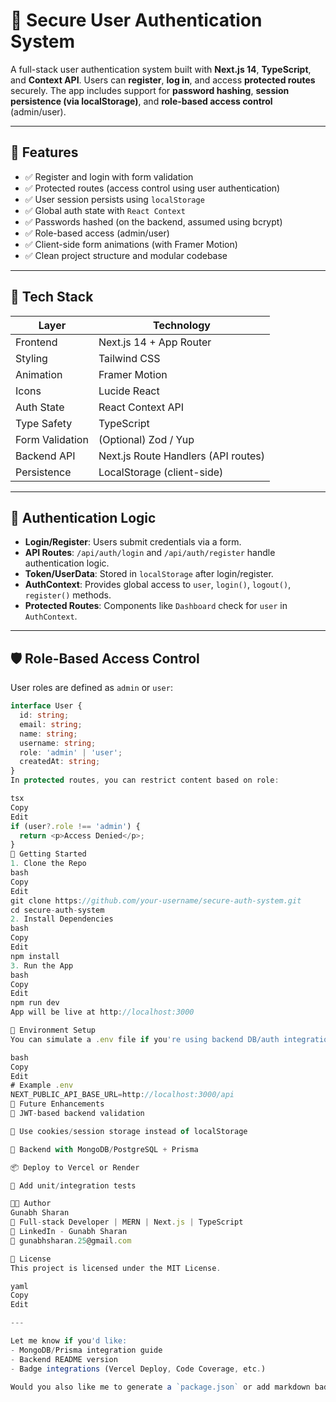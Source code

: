 # 🔐 Secure User Authentication System

A full-stack user authentication system built with **Next.js 14**, **TypeScript**, and **Context API**. Users can **register**, **log in**, and access **protected routes** securely. The app includes support for **password hashing**, **session persistence (via localStorage)**, and **role-based access control** (admin/user).

---

## 🚀 Features

- ✅ Register and login with form validation
- ✅ Protected routes (access control using user authentication)
- ✅ User session persists using `localStorage`
- ✅ Global auth state with `React Context`
- ✅ Passwords hashed (on the backend, assumed using bcrypt)
- ✅ Role-based access (admin/user)
- ✅ Client-side form animations (with Framer Motion)
- ✅ Clean project structure and modular codebase

---

## 🧩 Tech Stack

| Layer        | Technology               |
|--------------|---------------------------|
| Frontend     | Next.js 14 + App Router  |
| Styling      | Tailwind CSS             |
| Animation    | Framer Motion            |
| Icons        | Lucide React             |
| Auth State   | React Context API        |
| Type Safety  | TypeScript               |
| Form Validation | (Optional) Zod / Yup |
| Backend API  | Next.js Route Handlers (API routes) |
| Persistence  | LocalStorage (client-side) |

---

## 🔐 Authentication Logic

- **Login/Register**: Users submit credentials via a form.
- **API Routes**: `/api/auth/login` and `/api/auth/register` handle authentication logic.
- **Token/UserData**: Stored in `localStorage` after login/register.
- **AuthContext**: Provides global access to `user`, `login()`, `logout()`, `register()` methods.
- **Protected Routes**: Components like `Dashboard` check for `user` in `AuthContext`.

---

## 🛡️ Role-Based Access Control

User roles are defined as `admin` or `user`:

```ts
interface User {
  id: string;
  email: string;
  name: string;
  username: string;
  role: 'admin' | 'user';
  createdAt: string;
}
In protected routes, you can restrict content based on role:

tsx
Copy
Edit
if (user?.role !== 'admin') {
  return <p>Access Denied</p>;
}
🧪 Getting Started
1. Clone the Repo
bash
Copy
Edit
git clone https://github.com/your-username/secure-auth-system.git
cd secure-auth-system
2. Install Dependencies
bash
Copy
Edit
npm install
3. Run the App
bash
Copy
Edit
npm run dev
App will be live at http://localhost:3000

🔧 Environment Setup
You can simulate a .env file if you're using backend DB/auth integration.

bash
Copy
Edit
# Example .env
NEXT_PUBLIC_API_BASE_URL=http://localhost:3000/api
🔐 Future Enhancements
🔄 JWT-based backend validation

💾 Use cookies/session storage instead of localStorage

🧾 Backend with MongoDB/PostgreSQL + Prisma

📦 Deploy to Vercel or Render

🧪 Add unit/integration tests

👨‍💻 Author
Gunabh Sharan
💼 Full-stack Developer | MERN | Next.js | TypeScript
🔗 LinkedIn - Gunabh Sharan
📧 gunabhsharan.25@gmail.com

📄 License
This project is licensed under the MIT License.

yaml
Copy
Edit

---

Let me know if you'd like:
- MongoDB/Prisma integration guide
- Backend README version
- Badge integrations (Vercel Deploy, Code Coverage, etc.)

Would you also like me to generate a `package.json` or add markdown badges?
